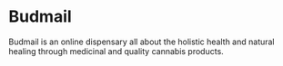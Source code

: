 # Budmail
Budmail is an online dispensary all about the holistic health and natural healing through medicinal and quality cannabis products.
